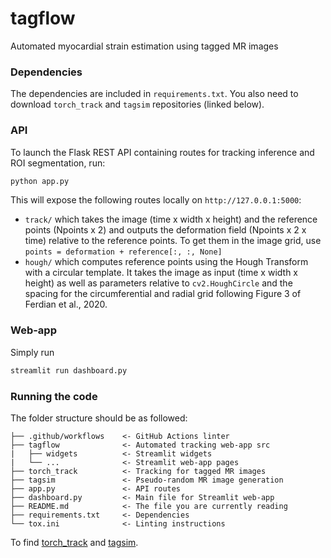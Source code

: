 # tagflow

Automated myocardial strain estimation using tagged MR images

### Dependencies

The dependencies are included in `requirements.txt`. You also need to download `torch_track` and `tagsim` repositories (linked below).

### API

To launch the Flask REST API containing routes for tracking inference and ROI segmentation, run:

```bash
python app.py
```

This will expose the following routes locally on `http://127.0.0.1:5000`:

* `track/` which takes the image (time x width x height) and the reference points (Npoints x 2) and outputs the deformation field (Npoints x  2 x time) relative to the reference points. To get them in the image grid, use `points = deformation + reference[:, :, None]`
* `hough/` which computes reference points using the Hough Transform with a circular template. It takes the image as input (time x width x height) as well as parameters relative to `cv2.HoughCircle` and the spacing for the circumferential and radial grid following Figure 3 of Ferdian et al., 2020.

### Web-app

Simply run

```bash
streamlit run dashboard.py
```

### Running the code

The folder structure should be as followed:
 
```
├── .github/workflows    <- GitHub Actions linter
├── tagflow              <- Automated tracking web-app src
|   ├── widgets          <- Streamlit widgets
|   └── ...              <- Streamlit web-app pages
├── torch_track          <- Tracking for tagged MR images 
├── tagsim               <- Pseudo-random MR image generation
├── app.py               <- API routes
├── dashboard.py         <- Main file for Streamlit web-app
├── README.md            <- The file you are currently reading
├── requirements.txt     <- Dependencies
└── tox.ini              <- Linting instructions
```

To find [torch_track](https://github.com/mloecher/tag_tracking/tree/main/torch_track) and [tagsim](https://github.com/mloecher/tag_tracking/tree/main/tagsim).